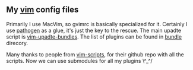 ## My [vim][1] config files

Primarily I use MacVim, so gvimrc is basically specialized for it.
Certainly I use [pathogen][3] as a glue, it's just the key to the rescue. The main upadte script is [vim-upadte-bundles][2]. The list of plugins can be found in [bundle][4] direcory.

Many thanks to people from [vim-scripts][5], for their github repo with all the scripts. Now we can use submodules for all my plugins \\^\_\^/

[1]: http://www.vim.org/
[2]: https://github.com/bronson/vim-update-bundles
[3]: https://github.com/tpope/vim-pathogen
[4]: https://github.com/bthemad/vimfiles/tree/master/bundle
[5]: http://github.com/vim-scripts/

